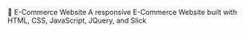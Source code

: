 🛒 E-Commerce Website
A responsive E-Commerce Website built with HTML, CSS,  JavaScript, JQuery, and Slick
